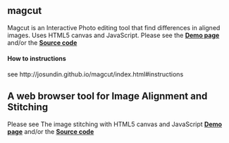 ## magcut 

Magcut is an Interactive Photo editing tool that find differences in aligned images. Uses HTML5 canvas and JavaScript.
Please see the **[Demo page](http://josundin.github.io/magcut/)** and/or 
the **[Source code](https://github.com/josundin/magcut)**

<h4>How to instructions</h4>
see http://josundin.github.io/magcut/index.html#instructions
<!-- See [instructions](http://josundin.github.io/magcut/index.html#instructions) -->

## A web browser tool for Image Alignment and Stitching

Please see The image stitching with HTML5 canvas and JavaScript **[Demo page](http://josundin.github.io/stitch/)** and/or the **[Source code](https://github.com/josundin/josundin.github.io/tree/master/stitch)**
